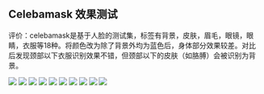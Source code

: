 ## Celebamask 效果测试

评价：celebamask是基于人脸的测试集，标签有背景，皮肤，眉毛，眼镜，眼睛，衣服等18种。将颜色改为除了背景外均为蓝色后，身体部分效果较差。对比后发现颈部以下衣服识别效果不错，但颈部以下的皮肤（如胳膊）会被识别为背景。

![](data/archive/test_01.jpg)
![](data/archive/result_01.png)
![](data/archive/test_02.jpg)
![](data/archive/result_02.png)
![](data/archive/test_03.jpg)
![](data/archive/result_03.png)
![](data/archive/test_04.jpg)
![](data/archive/result_04.png)
![](data/archive/test_05.jpg)
![](data/archive/result_05.png)